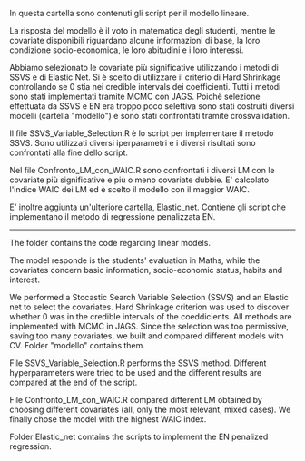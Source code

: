 In questa cartella sono contenuti gli script per il modello lineare.

La risposta del modello è il voto in matematica degli studenti,
mentre le covariate disponibili riguardano alcune informazioni di base, la loro condizione socio-economica, le loro abitudini e i loro interessi.

Abbiamo selezionato le covariate più significative utilizzando i metodi di SSVS e di Elastic Net.
Si è scelto di utilizzare il criterio di Hard Shrinkage controllando se 0 stia nei credible intervals dei coefficienti.
Tutti i metodi sono stati implementati tramite MCMC con JAGS.
Poichè selezione effettuata da SSVS e EN era troppo poco selettiva sono stati costruiti diversi modelli (cartella "modello")
e sono stati confrontati tramite crossvalidation.

Il file SSVS_Variable_Selection.R è lo script per implementare il metodo SSVS. 
Sono utilizzati diversi iperparametri e i diversi risultati sono confrontati alla fine dello script.

Nel file Confronto_LM_con_WAIC.R sono confrontati i diversi LM con le covariate più significative e più o meno covariate dubbie. 
E' calcolato l'indice WAIC dei LM ed è scelto il modello con il maggior WAIC.

E' inoltre aggiunta un'ulteriore cartella, Elastic_net. Contiene gli script che implementano il metodo di regressione penalizzata EN.


-------------------------------------------------------------------------
The folder contains the code regarding linear models.

The model responde is the students' evaluation in Maths,
while the covariates concern basic information, socio-economic status, habits and interest.

We performed a Stocastic Search Variable Selection (SSVS) and an Elastic net to select the covariates.
Hard Shrinkage criterion was used to discover whether 0 was in the credible intervals of the coeddicients.
All methods are implemented with MCMC in JAGS.
Since the selection was too permissive, saving too many covariates, we built and compared different models with CV. Folder "modello" contains them.

File SSVS_Variable_Selection.R performs the SSVS method.
Different hyperparameters were tried to be used and the different results are compared at the end of the script.

File Confronto_LM_con_WAIC.R compared different LM obtained by choosing different covariates (all, only the most relevant, mixed cases).
We finally chose the model with the highest WAIC index.

Folder Elastic_net contains the scripts to implement the EN penalized regression.



